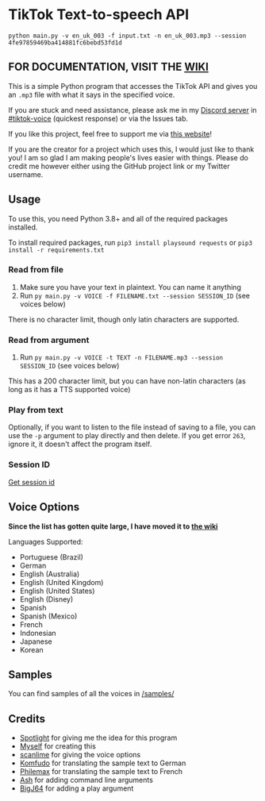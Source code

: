 # TikTok Text-to-speech API

`python main.py -v en_uk_003 -f input.txt -n en_uk_003.mp3 --session 4fe97859469ba414881fc6bebd53fd1d`

## FOR DOCUMENTATION, VISIT THE [WIKI](https://github.com/oscie57/tiktok-voice/wiki)

This is a simple Python program that accesses the TikTok API and gives you an `.mp3` file with what it says in the specified voice.

If you are stuck and need assistance, please ask me in my [Discord server](https://discord.gg/ymb84qM54A) in [#tiktok-voice](https://discord.com/channels/804449200921509913/963871023252533288) (quickest response) or via the Issues tab.

If you like this project, feel free to support me via [this website](https://oscie.net/support)!

If you are the creator for a project which uses this, I would just like to thank you! I am so glad I am making people's lives easier with things. Please do credit me however either using the GitHub project link or my Twitter username.

## Usage

To use this, you need Python 3.8+ and all of the required packages installed.

To install required packages, run `pip3 install playsound requests` or `pip3 install -r requirements.txt`

### Read from file

1. Make sure you have your text in plaintext. You can name it anything
2. Run `py main.py -v VOICE -f FILENAME.txt --session SESSION_ID` (see voices below)

There is no character limit, though only latin characters are supported.

### Read from argument

1. Run `py main.py -v VOICE -t TEXT -n FILENAME.mp3 --session SESSION_ID` (see voices below)

This has a 200 character limit, but you can have non-latin characters (as long as it has a TTS supported voice)

### Play from text

Optionally, if you want to listen to the file instead of saving to a file, you can use the `-p` argument to play directly and then delete. If you get error `263`, ignore it, it doesn't affect the program itself.

### Session ID

[Get session id](https://github.com/oscie57/tiktok-voice/wiki/Obtaining-SessionID)

## Voice Options

**Since the list has gotten quite large, I have moved it to [the wiki](https://github.com/oscie57/tiktok-voice/wiki/Voice-Codes)**

Languages Supported:

- Portuguese (Brazil)
- German
- English (Australia)
- English (United Kingdom)
- English (United States)
- English (Disney)
- Spanish
- Spanish (Mexico)
- French
- Indonesian
- Japanese
- Korean

## Samples

You can find samples of all the voices in [/samples/](https://github.com/oscie57/tiktok-voice/blob/main/samples/)

## Credits

- [Spotlight](https://twitter.com/xibwrangler) for giving me the idea for this program
- [Myself](https://oscie.net) for creating this
- [scanlime](https://twitter.com/scanlime) for giving the voice options
- [Komfudo](https://github.com/Komfudo/) for translating the sample text to German
- [Philemax](https://twitter.com/Philemax1) for translating the sample text to French
- [Ash](https://github.com/ashmonty) for adding command line arguments
- [BigJ64](https://github.com/BigJ64/tiktok-voice) for adding a play argument
